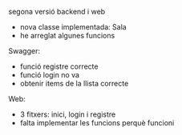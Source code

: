 segona versió backend i web

- nova classe implementada: Sala
- he arreglat algunes funcions

Swagger:
- funció registre correcte
- funció login no va
- obtenir items de la llista correcte

Web:
- 3 fitxers: inici, login i registre
- falta implementar les funcions perquè funcioni